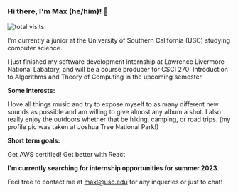 ### Hi there, I'm Max (he/him)! 👋 
![total visits](https://visitor-badge.laobi.icu/badge?page_id=bruhjuice.bruhjuice)

I'm currently a junior at the University of Southern California (USC) studying computer science.

I just finished my software development internship at Lawrence Livermore National Labatory, and will be a course producer for CSCI 270: Introduction to Algorithms and Theory of Computing in the upcoming semester. 

**Some interests:** 

I love all things music and try to expose myself to as many different new sounds as possible and am willing to give almost any album a shot. I also really enjoy the outdoors whether that be hiking, camping, or road trips. (my profile pic was taken at Joshua Tree National Park!) 

**Short term goals:** 

Get AWS certified! Get better with React



**I'm currently searching for internship opportunities for summer 2023.**

Feel free to contact me at maxl@usc.edu for any inqueries or just to chat!

<!--

Here are some ideas to get you started:

- 🔭 I’m currently working on ...
- 🌱 I’m currently learning ...
- 👯 I’m looking to collaborate on ...
- 🤔 I’m looking for help with ...
- 💬 Ask me about ...
- 📫 How to reach me: ...
- 😄 Pronouns: ...
- ⚡ Fun fact: ...
-->
